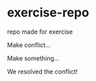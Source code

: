 # exercise-repo
repo made for exercise

Make conflict...

Make something...

We resolved the conflict!